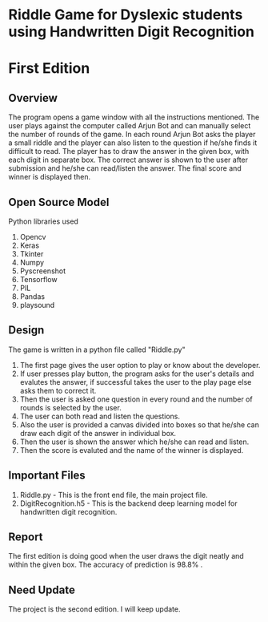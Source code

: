 # Riddle Game for Dyslexic students using Handwritten Digit Recognition
# First Edition

## Overview

The program opens a game window with all the instructions mentioned. The user plays against the computer called Arjun Bot and can manually select the number of rounds of the game. In each round Arjun Bot asks the player a small riddle and the player can also listen to the question if he/she finds it difficult to read. The player has to draw the answer in the given box, with each digit in separate box. The correct answer is shown to the user after submission and he/she can read/listen the answer. The final score and winner is displayed then.

## Open Source Model
Python libraries used
1. Opencv
2. Keras
3. Tkinter
4. Numpy
5. Pyscreenshot
6. Tensorflow 
7. PIL
8. Pandas
9. playsound

## Design

The game is written in a python file called "Riddle.py"

1. The first page gives the user option to play or know about the developer.
2. If user presses play button, the program asks for the user's details and evalutes the answer, if successful takes the user to the play page else asks them to correct it.
3. Then the user is asked one question in every round and the number of rounds is selected by the user.
4. The user can both read and listen the questions.
5. Also the user is provided a canvas divided into boxes so that he/she can draw each digit of the answer in individual box.
6. Then the user is shown the answer which he/she can read and listen.
7. Then the score is evaluted and the name of the winner is displayed.

## Important Files

1. Riddle.py - This is the front end file, the main project file.
2. DigitRecognition.h5 - This is the backend deep learning model for handwritten digit recognition.

## Report

The first edition is doing good when the user draws the digit neatly and within the given box. The accuracy of prediction is 98.8% .

## Need Update

The project is the second edition. I will keep update.
